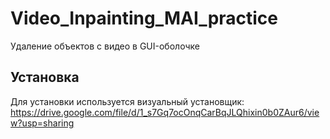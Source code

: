 # Video_Inpainting_MAI_practice
Удаление объектов с видео в GUI-оболочке

## Установка
Для установки используется визуальный установщик:
https://drive.google.com/file/d/1_s7Gq7ocOnqCarBqJLQhixin0b0ZAur6/view?usp=sharing

